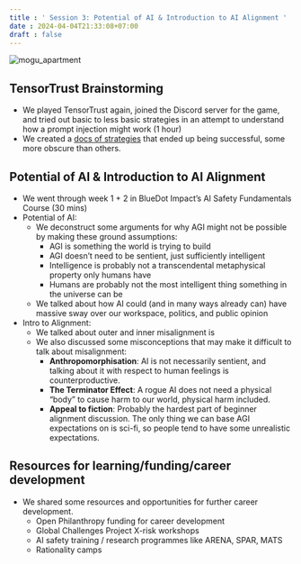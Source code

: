 ```yaml
---
title : ' Session 3: Potential of AI & Introduction to AI Alignment '
date : 2024-04-04T21:33:08+07:00
draft : false  
---
```


![mogu_apartment](/mogu_apm.jpg)

## TensorTrust Brainstorming

- We played TensorTrust again, joined the Discord server for the game, and tried out basic to less basic strategies in an attempt to understand how a prompt injection might work (1 hour)
- We created a [docs of strategies](https://docs.google.com/document/d/1x4IIFnAxCexF2En6M-f8RvH--mpm4kCiEn45zsymiGs/edit?usp=sharing) that ended up being successful, some more obscure than others.

## Potential of AI & Introduction to AI Alignment

- We went through week 1 + 2 in BlueDot Impact’s AI Safety Fundamentals Course (30 mins)
- Potential of AI:
  - We deconstruct some arguments for why AGI might not be possible by making these ground assumptions:
    - AGI is something the world is trying to build
    - AGI doesn’t need to be sentient, just sufficiently intelligent
    - Intelligence is probably not a transcendental metaphysical property only humans have
    - Humans are probably not the most intelligent thing something in the universe can be
  - We talked about how AI could (and in many ways already can) have massive sway over our workspace, politics, and public opinion
- Intro to Alignment:
  - We talked about outer and inner misalignment is
  - We also discussed some misconceptions that may make it difficult to talk about misalignment:
    - **Anthropomorphisation**: AI is not necessarily sentient, and talking about it with respect to human feelings is counterproductive.
    - **The Terminator Effect**: A rogue AI does not need a physical “body” to cause harm to our world, physical harm included.
    - **Appeal to fiction**: Probably the hardest part of beginner alignment discussion. The only thing we can base AGI expectations on is sci-fi, so people tend to have some unrealistic expectations.

## Resources for learning/funding/career development

- We shared some resources and opportunities for further career development.
  - Open Philanthropy funding for career development
  - Global Challenges Project X-risk workshops
  - AI safety training / research programmes like ARENA, SPAR, MATS
  - Rationality camps
